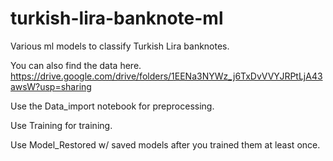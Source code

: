 # turkish-lira-banknote-ml
Various ml models to classify Turkish Lira banknotes.

You can also find the data here.
https://drive.google.com/drive/folders/1EENa3NYWz_j6TxDvVVYJRPtLjA43awsW?usp=sharing

Use the Data_import notebook for preprocessing.

Use Training for training.

Use Model_Restored w/ saved models after you trained them at least once.
